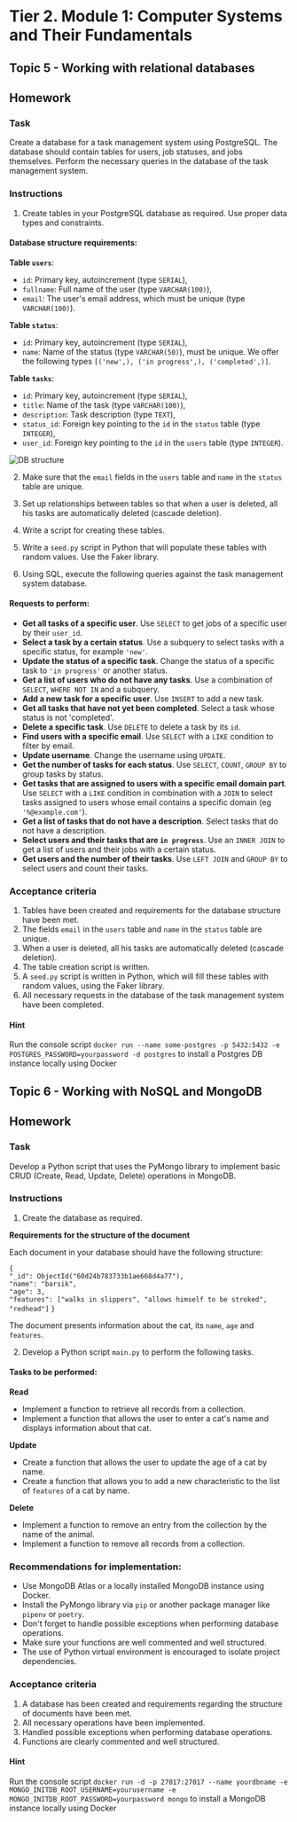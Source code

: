 # Tier 2. Module 1: Computer Systems and Their Fundamentals

## Topic 5 - Working with relational databases
## Homework

### Task

Create a database for a task management system using PostgreSQL. The database should contain tables for users, job statuses, and jobs themselves. Perform the necessary queries in the database of the task management system.

### Instructions

1. Create tables in your PostgreSQL database as required. Use proper data types and constraints.

#### Database structure requirements:

**Table `users`**:

* `id`: Primary key, autoincrement (type `SERIAL`),
* `fullname`: Full name of the user (type `VARCHAR(100)`),
* `email`: The user's email address, which must be unique (type `VARCHAR(100)`).

**Table `status`**:

* `id`: Primary key, autoincrement (type `SERIAL`),
* `name`: Name of the status (type `VARCHAR(50)`), must be unique. We offer the following types `[('new',), ('in progress',), ('completed',)]`.

**Table `tasks`**:

* `id`: Primary key, autoincrement (type `SERIAL`),
* `title`: Name of the task (type `VARCHAR(100)`),
* `description`: Task description (type `TEXT`),
* `status_id`: Foreign key pointing to the `id` in the `status` table (type `INTEGER`),
* `user_id`: Foreign key pointing to the `id` in the `users` table (type `INTEGER`).

![DB structure](images/db.png)

2. Make sure that the `email` fields in the `users` table and `name` in the `status` table are unique.

3. Set up relationships between tables so that when a user is deleted, all his tasks are automatically deleted (cascade deletion).

4. Write a script for creating these tables.

5. Write a `seed.py` script in Python that will populate these tables with random values. Use the Faker library.

6. Using SQL, execute the following queries against the task management system database.

#### Requests to perform:

* __Get all tasks of a specific user__. Use `SELECT` to get jobs of a specific user by their `user_id`.
* __Select a task by a certain status__. Use a subquery to select tasks with a specific status, for example `'new'`.
* __Update the status of a specific task__. Change the status of a specific task to `'in progress'` or another status.
* __Get a list of users who do not have any tasks__. Use a combination of `SELECT`, `WHERE NOT IN` and a subquery.
* __Add a new task for a specific user__. Use `INSERT` to add a new task.
* __Get all tasks that have not yet been completed__. Select a task whose status is not 'completed'.
* __Delete a specific task__. Use `DELETE` to delete a task by its `id`.
* __Find users with a specific email__. Use `SELECT` with a `LIKE` condition to filter by email.
* __Update username__. Change the username using `UPDATE`.
* __Get the number of tasks for each status__. Use `SELECT`, `COUNT`, `GROUP BY` to group tasks by status.
* __Get tasks that are assigned to users with a specific email domain part__. Use `SELECT` with a `LIKE` condition in combination with a `JOIN` to select tasks assigned to users whose email contains a specific domain (eg `'%@example.com'`).
* __Get a list of tasks that do not have a description__. Select tasks that do not have a description.
* __Select users and their tasks that are `in progress`__. Use an `INNER JOIN` to get a list of users and their jobs with a certain status.
* __Get users and the number of their tasks__. Use `LEFT JOIN` and `GROUP BY` to select users and count their tasks.

### Acceptance criteria

1. Tables have been created and requirements for the database structure have been met.
2. The fields `email` in the `users` table and `name` in the `status` table are unique.
3. When a user is deleted, all his tasks are automatically deleted (cascade deletion).
4. The table creation script is written.
5. A `seed.py` script is written in Python, which will fill these tables with random values, using the Faker library.
6. All necessary requests in the database of the task management system have been completed.

#### Hint

Run the console script
`docker run --name some-postgres -p 5432:5432 -e POSTGRES_PASSWORD=yourpassword -d postgres`
to install a Postgres DB instance locally using Docker


## Topic 6 - Working with NoSQL and MongoDB
## Homework

### Task

Develop a Python script that uses the PyMongo library to implement basic CRUD (Create, Read, Update, Delete) operations in MongoDB.

### Instructions

1. Create the database as required.

__Requirements for the structure of the document__

Each document in your database should have the following structure:

`{                                                                            `
` "_id": ObjectId("60d24b783733b1ae668d4a77"),                                `
` "name": "barsik",                                                           `
` "age": 3,                                                                   `
` "features": ["walks in slippers", "allows himself to be stroked", "redhead"]`
`}                                                                            `

The document presents information about the cat, its `name`, `age` and `features`.

2. Develop a Python script `main.py` to perform the following tasks.

#### Tasks to be performed:

**Read**

* Implement a function to retrieve all records from a collection.
* Implement a function that allows the user to enter a cat's name and displays information about that cat.

**Update**

* Create a function that allows the user to update the age of a cat by name.
* Create a function that allows you to add a new characteristic to the list of `features` of a cat by name.

**Delete**

* Implement a function to remove an entry from the collection by the name of the animal.
* Implement a function to remove all records from a collection.

### Recommendations for implementation:

- Use MongoDB Atlas or a locally installed MongoDB instance using Docker.
- Install the PyMongo library via `pip` or another package manager like `pipenv` or `poetry`.
- Don't forget to handle possible exceptions when performing database operations.
- Make sure your functions are well commented and well structured.
- The use of Python virtual environment is encouraged to isolate project dependencies.

### Acceptance criteria

1. A database has been created and requirements regarding the structure of documents have been met.
2. All necessary operations have been implemented.
3. Handled possible exceptions when performing database operations.
4. Functions are clearly commented and well structured.


#### Hint

Run the console script
`docker run -d -p 27017:27017 --name yourdbname -e MONGO_INITDB_ROOT_USERNAME=yourusername -e MONGO_INITDB_ROOT_PASSWORD=yourpassword mongo`
to install a MongoDB instance locally using Docker
